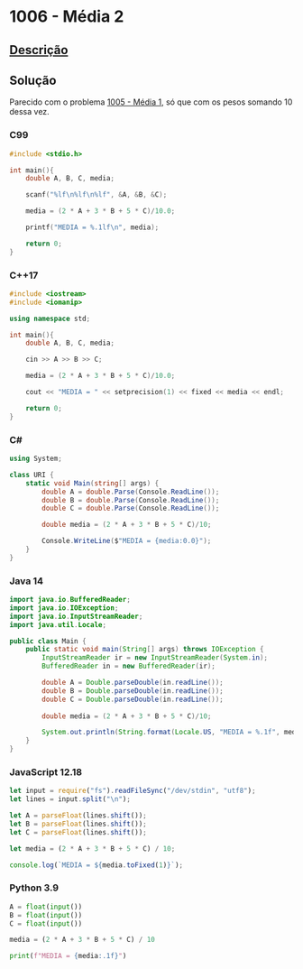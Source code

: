 # 1006 - Média 2

## [Descrição](https://www.beecrowd.com.br/judge/pt/problems/view/1006)

## Solução

Parecido com o problema [1005 - Média 1](../1005/README.md), só que com os pesos somando 10 dessa vez.

### C99

```c
#include <stdio.h>

int main(){
    double A, B, C, media;

    scanf("%lf\n%lf\n%lf", &A, &B, &C);

    media = (2 * A + 3 * B + 5 * C)/10.0;

    printf("MEDIA = %.1lf\n", media);

    return 0;
}
```

### C++17

```cpp
#include <iostream>
#include <iomanip>

using namespace std;

int main(){
    double A, B, C, media;

    cin >> A >> B >> C;

    media = (2 * A + 3 * B + 5 * C)/10.0;

    cout << "MEDIA = " << setprecision(1) << fixed << media << endl;

    return 0;
}
```

### C#
```cs
using System;

class URI {
    static void Main(string[] args) {
        double A = double.Parse(Console.ReadLine());
        double B = double.Parse(Console.ReadLine());
        double C = double.Parse(Console.ReadLine());

        double media = (2 * A + 3 * B + 5 * C)/10;

        Console.WriteLine($"MEDIA = {media:0.0}");
    }
}
```

### Java 14
```java
import java.io.BufferedReader;
import java.io.IOException;
import java.io.InputStreamReader;
import java.util.Locale;

public class Main {
    public static void main(String[] args) throws IOException {
        InputStreamReader ir = new InputStreamReader(System.in);
        BufferedReader in = new BufferedReader(ir);

        double A = Double.parseDouble(in.readLine());
        double B = Double.parseDouble(in.readLine());
        double C = Double.parseDouble(in.readLine());
        
        double media = (2 * A + 3 * B + 5 * C)/10;

        System.out.println(String.format(Locale.US, "MEDIA = %.1f", media));
    }
}
```

### JavaScript 12.18

```javascript
let input = require("fs").readFileSync("/dev/stdin", "utf8");
let lines = input.split("\n");

let A = parseFloat(lines.shift());
let B = parseFloat(lines.shift());
let C = parseFloat(lines.shift());

let media = (2 * A + 3 * B + 5 * C) / 10;

console.log(`MEDIA = ${media.toFixed(1)}`);
```

### Python 3.9

```python
A = float(input())
B = float(input())
C = float(input())

media = (2 * A + 3 * B + 5 * C) / 10

print(f"MEDIA = {media:.1f}")
```